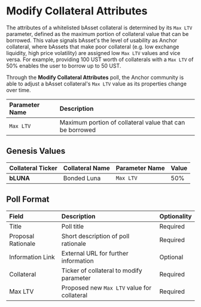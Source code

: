 # Modify Collateral Attributes

The attributes of a whitelisted bAsset collateral is determined by its `Max LTV` parameter, defined as the maximum portion of collateral value that can be borrowed. This value signals bAsset's the level of usability as Anchor collateral, where bAssets that make poor collateral \(e.g. low exchange liquidity, high price volatility\) are assigned low `Max LTV` values and vice versa. For example, providing 100 UST worth of collaterals with a `Max LTV` of 50% enables the user to borrow up to 50 UST.

Through the **Modify Collateral Attributes** poll, the Anchor community is able to adjust a bAsset collateral's `Max LTV` value as its properties change over time.

| Parameter Name | Description |
| :--- | :--- |
| `Max LTV` | Maximum portion of collateral value that can be borrowed |

## Genesis Values

| Collateral Ticker | Collateral Name | Parameter Name | Value |
| :--- | :--- | :--- | :--- |
| **bLUNA** | Bonded Luna | `Max LTV` | 50% |

## Poll Format

| Field | Description | Optionality |
| :--- | :--- | :--- |
| Title | Poll title | Required |
| Proposal Rationale | Short description of poll rationale | Required |
| Information Link | External URL for further information | Optional |
| Collateral | Ticker of collateral to modify parameter | Required |
| Max LTV | Proposed new `Max LTV` value for collateral | Required |


